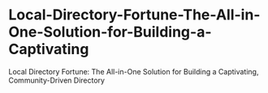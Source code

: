 # Local-Directory-Fortune-The-All-in-One-Solution-for-Building-a-Captivating
Local Directory Fortune: The All-in-One Solution for Building a Captivating, Community-Driven Directory
